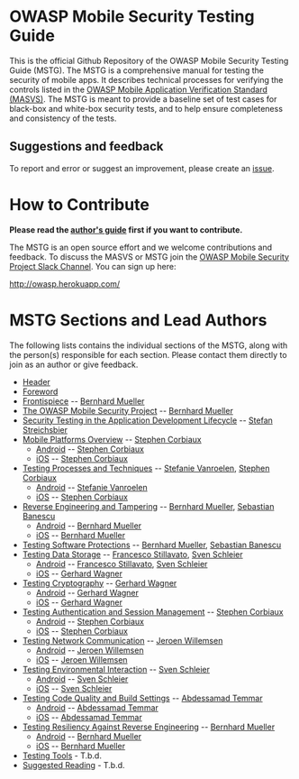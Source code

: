 # OWASP Mobile Security Testing Guide

This is the official Github Repository of the OWASP Mobile Security Testing Guide (MSTG). The MSTG is a comprehensive manual for testing the security of mobile apps. It describes technical processes for verifying the controls listed in the [OWASP Mobile Application Verification Standard (MASVS)](https://github.com/OWASP/owasp-masvs). The MSTG is meant to provide a baseline set of test cases for black-box and white-box security tests, and to help ensure completeness and consistency of the tests.

## Suggestions and feedback

To report and error or suggest an improvement, please create an [issue](https://github.com/b-mueller/owasp-mstg/issues).

# How to Contribute

**Please read the [author's guide](https://github.com/b-mueller/owasp-mstg/blob/master/authors_guide.md) first if you want to contribute.**

The MSTG is an open source effort and we welcome contributions and feedback. To discuss the MASVS or MSTG join the [OWASP Mobile Security Project Slack Channel](https://owasp.slack.com/messages/project-mobile_omtg/details/). You can sign up here:

http://owasp.herokuapp.com/

# MSTG Sections and Lead Authors

The following lists contains the individual sections of the MSTG, along with the person(s) responsible for each section. Please contact them directly to join as an author or give feedback.

* [Header](Document/0x00-Header.md)
* [Foreword](Document/0x01-Foreword.md)
* [Frontispiece](Document/0x02-Frontispiece.md) -- [Bernhard Mueller](https://github.com/b-mueller)
* [The OWASP Mobile Security Project](Document/0x03-The-OWASP-Mobile-Security-Project.md) -- [Bernhard Mueller](https://github.com/b-mueller)
* [Security Testing in the Application Development Lifecycle](Document/0x03a-Security-Testing-SDLC.md) -- [Stefan Streichsbier](https://github.com/streichsbaer)
* [Mobile Platforms Overview](Document/0x04-Mobile-Platfoms-Overview.md)  --  [Stephen Corbiaux](https://github.com/stephenreda)
    * [Android](Document/0x04a-Android.md) -- [Stephen Corbiaux](https://github.com/stephenreda)
    * [iOS](Document/0x04b-iOS.md) -- [Stephen Corbiaux](https://github.com/stephenreda)
* [Testing Processes and Techniques](Document/0x05-Testing-Processes-and-Techniques.md) -- [Stefanie Vanroelen](https://github.com/grumpysnowwhite), [Stephen Corbiaux](https://github.com/stephenreda)
    * [Android](Document/0x05a-Testing-Process-and-Techniques-Android.md) -- [Stefanie Vanroelen](https://github.com/grumpysnowwhite)
    * [iOS](Document/0x05b-Testing-Process-and-Techniques-iOS.md) -- [Stephen Corbiaux](https://github.com/stephenreda)
* [Reverse Engineering and Tampering](Document/0x06-Reverse-Engineering-and-Tampering.md) -- [Bernhard Mueller](https://github.com/b-mueller), [Sebastian Banescu](https://github.com/banescusebi)
    * [Android](Document/0x06a-Reverse-Engineering-and-Tampering-Android.md) -- [Bernhard Mueller](https://github.com/b-mueller)
    * [iOS](Document/0x06b-Reverse-Engineering-and-Tampering-iOS.md) -- [Bernhard Mueller](https://github.com/b-mueller)
* [Testing Software Protections](Document/0x07-Testing-Software-Protections.md) -- [Bernhard Mueller](https://github.com/b-mueller), [Sebastian Banescu](https://github.com/banescusebi)
* [Testing Data Storage](Document/Testcases/0x00_OMTG-DATAST.md) -- [Francesco Stillavato](https://github.com/litsnarf), [Sven Schleier](https://github.com/sushi2k)
    * [Android](Document/Testcases/0x00a_OMTG-DATAST_Android.md) -- [Francesco Stillavato](https://github.com/litsnarf), [Sven Schleier](https://github.com/sushi2k)
    * [iOS](Document/Testcases/0x00b_OMTG-DATAST_iOS.md) -- [Gerhard Wagner](https://github.com/thec00n)
* [Testing Cryptography](Document/Testcases/0x01_OMTG-CRYPTO.md) --  [Gerhard Wagner](https://github.com/thec00n)
    * [Android](Document/Testcases/0x01a_OMTG-CRYPTO_Android.md) --  [Gerhard Wagner](https://github.com/thec00n)
    * [iOS](Document/Testcases/0x01b_OMTG-CRYPTO_iOS.md) --  [Gerhard Wagner](https://github.com/thec00n)
* [Testing Authentication and Session Management](Document/Testcases/0x02-OMTG-AUTH.md) -- [Stephen Corbiaux](https://github.com/stephenreda)
    * [Android](Document/Testcases/0x02-OMTG-AUTH_Android.md) -- [Stephen Corbiaux](https://github.com/stephenreda)
    * [iOS](Document/Testcases/0x02-OMTG-AUTH_.md) -- [Stephen Corbiaux](https://github.com/stephenreda)
* [Testing Network Communication](Document/Testcases/0x03_OMTG-NET.md) -- [Jeroen Willemsen](https://github.com/commjoen)
    * [Android](Document/Testcases/0x03a_OMTG-NET_Android.md) -- [Jeroen Willemsen](https://github.com/commjoen)
    * [iOS](Document/Testcases/0x03b_OMTG-NET_iOS.md) -- [Jeroen Willemsen](https://github.com/commjoen)
* [Testing Environmental Interaction](Document/0x04_OMTG-ENV.md) -- [Sven Schleier](https://github.com/sushi2k)
    * [Android](Document/Testcases/0x04a_OMTG-ENV_Android.md) -- [Sven Schleier](https://github.com/sushi2k)
    * [iOS](Document/Testcases/0x04b_OMTG-ENV_iOS.md) -- [Sven Schleier](https://github.com/sushi2k)
* [Testing Code Quality and Build Settings](Document/Testcases/0x05_OMTG-CODE.md) -- [Abdessamad Temmar](https://github.com/TmmmmmR)
    * [Android](Document/Testcases/0x05a_OMTG-CODE_Android.md) -- [Abdessamad Temmar](https://github.com/TmmmmmR)
    * [iOS](Document/Testcases/0x05a_OMTG-CODE_Android.md) -- [Abdessamad Temmar](https://github.com/TmmmmmR)
* [Testing Resiliency Against Reverse Engineering](Document/Testcases/0x06_OMTG-RARE.md) -- [Bernhard Mueller](https://github.com/b-mueller)
    * [Android](Document/Testcases/0x06a_OMTG-RARE_Android.md) -- [Bernhard Mueller](https://github.com/b-mueller)
    * [iOS](Document/Testcases/0x06b_OMTG-RARE_iOS.md) -- [Bernhard Mueller](https://github.com/b-mueller)
* [Testing Tools](Document/0x08-Testing-Tools.md) - T.b.d.
* [Suggested Reading](Document/0x09-Suggested-Reading.md) - T.b.d.
